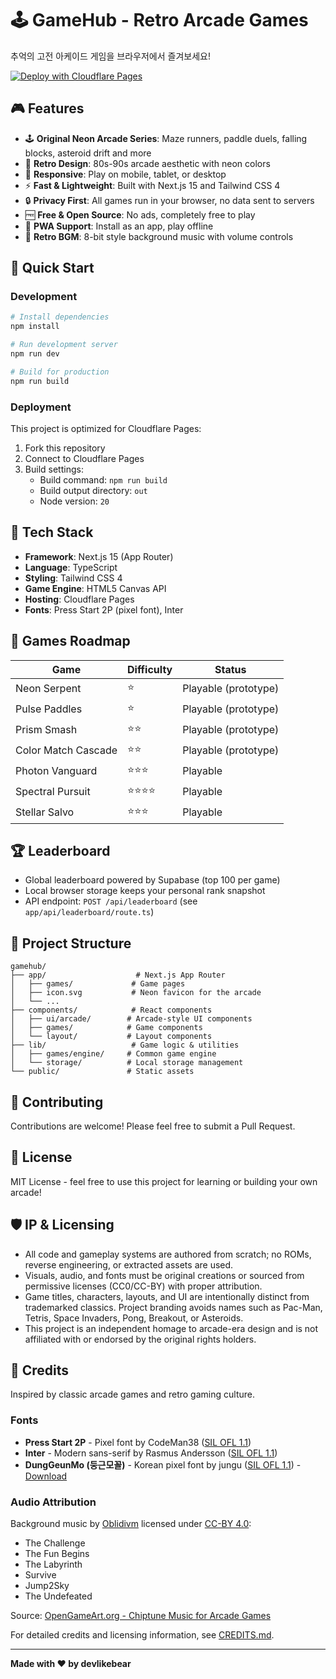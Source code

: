 # 🕹️ GameHub - Retro Arcade Games

추억의 고전 아케이드 게임을 브라우저에서 즐겨보세요!

[![Deploy with Cloudflare Pages](https://deploy.workers.cloudflare.com/button)](https://deploy.workers.cloudflare.com/?url=https://github.com/devlikebear/gamehub)

## 🎮 Features

- 🕹️ **Original Neon Arcade Series**: Maze runners, paddle duels, falling blocks, asteroid drift and more
- 🎨 **Retro Design**: 80s-90s arcade aesthetic with neon colors
- 📱 **Responsive**: Play on mobile, tablet, or desktop
- ⚡ **Fast & Lightweight**: Built with Next.js 15 and Tailwind CSS 4
- 🔒 **Privacy First**: All games run in your browser, no data sent to servers
- 🆓 **Free & Open Source**: No ads, completely free to play
- 📲 **PWA Support**: Install as an app, play offline
- 🎵 **Retro BGM**: 8-bit style background music with volume controls

## 🚀 Quick Start

### Development

```bash
# Install dependencies
npm install

# Run development server
npm run dev

# Build for production
npm run build
```

### Deployment

This project is optimized for Cloudflare Pages:

1. Fork this repository
2. Connect to Cloudflare Pages
3. Build settings:
   - Build command: `npm run build`
   - Build output directory: `out`
   - Node version: `20`

## 🎨 Tech Stack

- **Framework**: Next.js 15 (App Router)
- **Language**: TypeScript
- **Styling**: Tailwind CSS 4
- **Game Engine**: HTML5 Canvas API
- **Hosting**: Cloudflare Pages
- **Fonts**: Press Start 2P (pixel font), Inter

## 🎯 Games Roadmap

| Game | Difficulty | Status |
|------|-----------|--------|
| Neon Serpent | ⭐ | Playable (prototype) |
| Pulse Paddles | ⭐ | Playable (prototype) |
| Prism Smash | ⭐⭐ | Playable (prototype) |
| Color Match Cascade | ⭐⭐ | Playable (prototype) |
| Photon Vanguard | ⭐⭐⭐ | Playable |
| Spectral Pursuit | ⭐⭐⭐⭐ | Playable |
| Stellar Salvo | ⭐⭐⭐ | Playable |

## 🏆 Leaderboard

- Global leaderboard powered by Supabase (top 100 per game)
- Local browser storage keeps your personal rank snapshot
- API endpoint: `POST /api/leaderboard` (see `app/api/leaderboard/route.ts`)

## 📁 Project Structure

```
gamehub/
├── app/                    # Next.js App Router
│   ├── games/             # Game pages
│   ├── icon.svg           # Neon favicon for the arcade
│   └── ...
├── components/            # React components
│   ├── ui/arcade/        # Arcade-style UI components
│   ├── games/            # Game components
│   └── layout/           # Layout components
├── lib/                   # Game logic & utilities
│   ├── games/engine/     # Common game engine
│   └── storage/          # Local storage management
└── public/               # Static assets

```

## 🤝 Contributing

Contributions are welcome! Please feel free to submit a Pull Request.

## 📄 License

MIT License - feel free to use this project for learning or building your own arcade!

## 🛡️ IP & Licensing

- All code and gameplay systems are authored from scratch; no ROMs, reverse engineering, or extracted assets are used.
- Visuals, audio, and fonts must be original creations or sourced from permissive licenses (CC0/CC-BY) with proper attribution.
- Game titles, characters, layouts, and UI are intentionally distinct from trademarked classics. Project branding avoids names such as Pac-Man, Tetris, Space Invaders, Pong, Breakout, or Asteroids.
- This project is an independent homage to arcade-era design and is not affiliated with or endorsed by the original rights holders.

## 🙏 Credits

Inspired by classic arcade games and retro gaming culture.

### Fonts

- **Press Start 2P** - Pixel font by CodeMan38 ([SIL OFL 1.1](https://scripts.sil.org/OFL))
- **Inter** - Modern sans-serif by Rasmus Andersson ([SIL OFL 1.1](https://scripts.sil.org/OFL))
- **DungGeunMo (둥근모꼴)** - Korean pixel font by jungu ([SIL OFL 1.1](https://scripts.sil.org/OFL)) - [Download](https://cactus.tistory.com/193)

### Audio Attribution

Background music by [Oblidivm](https://oblidivmmusic.blogspot.com) licensed under [CC-BY 4.0](https://creativecommons.org/licenses/by/4.0/):
- The Challenge
- The Fun Begins
- The Labyrinth
- Survive
- Jump2Sky
- The Undefeated

Source: [OpenGameArt.org - Chiptune Music for Arcade Games](https://opengameart.org/content/chiptune-music-for-arcade-games)

For detailed credits and licensing information, see [CREDITS.md](./CREDITS.md).

---

**Made with ❤️ by devlikebear**
